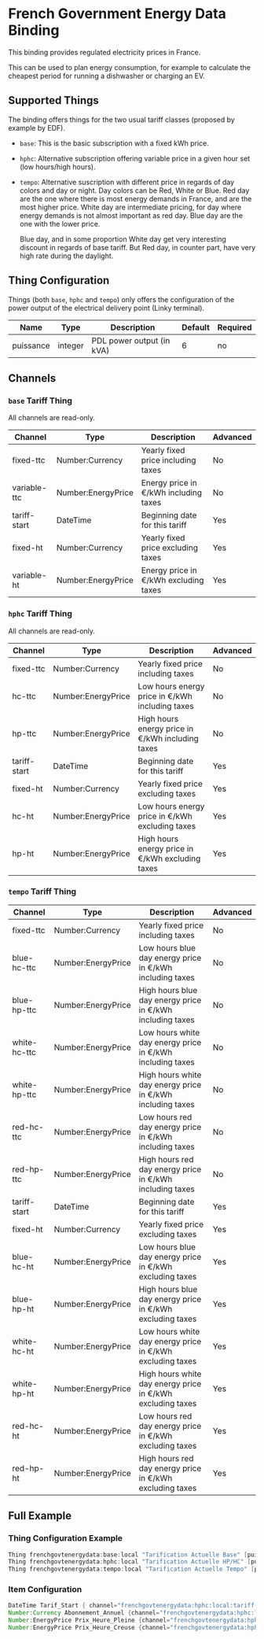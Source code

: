 # French Government Energy Data Binding

This binding provides regulated electricity prices in France.

This can be used to plan energy consumption, for example to calculate the cheapest period for running a dishwasher or charging an EV.

## Supported Things

The binding offers things for the two usual tariff classes (proposed by example by EDF).

- `base`: This is the basic subscription with a fixed kWh price.
- `hphc`: Alternative subscription offering variable price in a given hour set (low hours/high hours).
- `tempo`: Alternative suscription with different price in regards of day colors and day or night.
    Day colors can be Red, White or Blue.
    Red day are the one where there is most energy demands in France, and are the most higher price.
    White day are intermediate pricing, for day where energy demands is not almost important as red day.
    Blue day are the one with the lower price.

    Blue day, and in some proportion White day get very interesting discount in regards of base tariff.
    But Red day, in counter part, have very high rate during the daylight.

## Thing Configuration

Things (both `base`, `hphc` and `tempo`) only offers the configuration of the power output of the electrical delivery point (Linky terminal).

| Name                  | Type    | Description                                 | Default       | Required |
|-----------------------|---------|---------------------------------------------|---------------|----------|
| puissance             | integer | PDL power output (in kVA)                   | 6             | no       |

## Channels

### `base` Tariff Thing

All channels are read-only.

| Channel      | Type               | Description                             | Advanced |
|--------------|--------------------|-----------------------------------------|----------|
| fixed-ttc    | Number:Currency    | Yearly fixed price including taxes      | No       |
| variable-ttc | Number:EnergyPrice | Energy price in €/kWh including taxes   | No       |
| tariff-start | DateTime           | Beginning date for this tariff          | Yes      |
| fixed-ht     | Number:Currency    | Yearly fixed price excluding taxes      | Yes      |
| variable-ht  | Number:EnergyPrice | Energy price in €/kWh excluding taxes   | Yes      |

### `hphc` Tariff Thing

All channels are read-only.

| Channel      | Type               | Description                                        | Advanced |
|--------------|--------------------|----------------------------------------------------|----------|
| fixed-ttc    | Number:Currency    | Yearly fixed price including taxes                 | No       |
| hc-ttc       | Number:EnergyPrice | Low hours energy price in €/kWh including taxes    | No       |
| hp-ttc       | Number:EnergyPrice | High hours energy price in €/kWh including taxes   | No       |
| tariff-start | DateTime           | Beginning date for this tariff                     | Yes      |
| fixed-ht     | Number:Currency    | Yearly fixed price excluding taxes                 | Yes      |
| hc-ht        | Number:EnergyPrice | Low hours energy price in €/kWh excluding taxes    | Yes      |
| hp-ht        | Number:EnergyPrice | High hours energy price in €/kWh excluding taxes   | Yes      |

### `tempo` Tariff Thing

  | Channel      | Type               | Description                                                 | Advanced |
  |--------------|--------------------|-------------------------------------------------------------|----------|
  | fixed-ttc    | Number:Currency    | Yearly fixed price including taxes                          | No       |
  | blue-hc-ttc  | Number:EnergyPrice | Low hours blue day energy price in €/kWh including taxes    | No       |
  | blue-hp-ttc  | Number:EnergyPrice | High hours blue day energy price in €/kWh including taxes   | No       |
  | white-hc-ttc | Number:EnergyPrice | Low hours white day energy price in €/kWh including taxes   | No       |
  | white-hp-ttc | Number:EnergyPrice | High hours white day energy price in €/kWh including taxes  | No       |
  | red-hc-ttc   | Number:EnergyPrice | Low hours red day energy price in €/kWh including taxes     | No       |
  | red-hp-ttc   | Number:EnergyPrice | High hours red day energy price in €/kWh including taxes    | No       |
  | tariff-start | DateTime           | Beginning date for this tariff                              | Yes      |
  | fixed-ht     | Number:Currency    | Yearly fixed price excluding taxes                          | Yes      |
  | blue-hc-ht   | Number:EnergyPrice | Low hours blue day energy price in €/kWh excluding taxes    | Yes      |
  | blue-hp-ht   | Number:EnergyPrice | High hours blue day energy price in €/kWh excluding taxes   | Yes      |
  | white-hc-ht  | Number:EnergyPrice | Low hours white day energy price in €/kWh excluding taxes   | Yes      |
  | white-hp-ht  | Number:EnergyPrice | High hours white day energy price in €/kWh excluding taxes  | Yes      |
  | red-hc-ht    | Number:EnergyPrice | Low hours red day energy price in €/kWh excluding taxes     | Yes      |
  | red-hp-ht    | Number:EnergyPrice | High hours red day energy price in €/kWh excluding taxes    | Yes      |

## Full Example

### Thing Configuration Example

```java
Thing frenchgovtenergydata:base:local "Tarification Actuelle Base" [puissance=9]
Thing frenchgovtenergydata:hphc:local "Tarification Actuelle HP/HC" [puissance=9]
Thing frenchgovtenergydata:tempo:local "Tarification Actuelle Tempo" [puissance=9]
```

### Item Configuration

```java
DateTime Tarif_Start { channel="frenchgovtenergydata:hphc:local:tariff-start" }
Number:Currency Abonnement_Annuel {channel="frenchgovtenergydata:hphc:local:fixed-ttc"}
Number:EnergyPrice Prix_Heure_Pleine {channel="frenchgovtenergydata:hphc:local:hp-ttc"}
Number:EnergyPrice Prix_Heure_Creuse {channel="frenchgovtenergydata:hphc:local:hc-ttc"}
```
